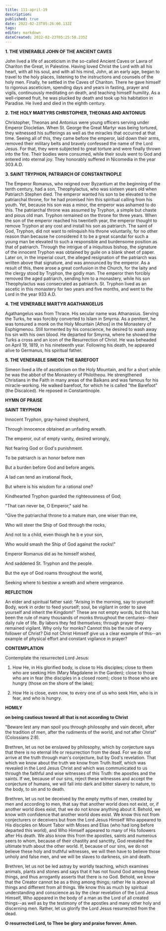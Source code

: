 ```yaml
---
title: 111-april-19
description: 
published: true
date: 2022-02-23T05:26:00.132Z
tags: 
editor: markdown
dateCreated: 2022-02-23T05:25:58.235Z
---
```



**1. THE VENERABLE JOHN OF THE ANCIENT CAVES**

John lived a life of asceticism in the so-called Ancient Caves or Lavra of Chariton the Great, in Palestine. Having loved Christ the Lord with all his heart, with all his soul, and with all his mind, John, at an early age, began to travel to the holy places, listening to the instructions and counsels of the holy men. Finally, he settled in the Caves of Chariton. There he gave himself to rigorous asceticism, spending days and years in fasting, prayer and vigils, continuously meditating on death, and teaching himself humility. As a well-ripened fruit, he was plucked by death and took up his habitation in Paradise. He lived and died in the eighth century.

**2. THE HOLY MARTYRS CHRISTOPHER, THEONAS AND ANTONIUS**

Christopher, Theonas and Antonius were young officers serving under Emperor Diocletian. When St. George the Great Martyr was being tortured, they witnessed his sufferings as well as the miracles that occurred at that time. Seeing all of this, they came before the emperor, laid down their arms, removed their military belts and bravely confessed the name of the Lord Jesus. For that, they were subjected to great torture and were finally thrown into the fire. Their bodies were consumed, while their souls went to God and entered into eternal joy. They honorably suffered in Nicomedia in the year 303 A.D.

**3. SAINT TRYPHON, PATRIARCH OF CONSTANTINOPLE**

The Emperor Romanus, who reigned over Byzantium at the beginning of the tenth century, had a son, Theophylactus, who was sixteen years old when Patriarch Stephen died. The emperor wanted his son to be elevated to the patriarchal throne, for he had promised him this spiritual calling from his youth. Yet, because his son was a minor, the emperor was ashamed to do this. The patriarchal throne was assumed by Tryphon, a simple but chaste and pious old man. Tryphon remained on the throne for three years. When the son of the emperor reached his twentieth year, the emperor thought to remove Tryphon at any cost and install his son as patriarch. The saint of God, Tryphon, did not want to relinquish his throne voluntarily, for no other reason than because he considered it to be a great scandal for such a young man be elevated to such a responsible and burdensome position as that of patriarch. Through the intrigue of a iniquitous bishop, the signature of the innocent Tryphon was obtained by guile on a blank sheet of paper. Later on, in the imperial court, the alleged resignation of the patriarch was written above that signature, and was announced by the emperor. As a result of this, there arose a great confusion in the Church, for the laity and the clergy stood by Tryphon, the godly man. The emperor then forcibly removed the aged patriarch, sending him to a monastery, while his son Theophylactus was consecrated as patriarch. St. Tryphon lived as an ascetic in this monastery for two years and five months, and went to the Lord in the year 933 A.D.

**4. THE VENERABLE MARTYR AGATHANGELUS**

Agathangelus was from Thrace. His secular name was Athanasius. Serving the Turks, he was forcibly converted to Islam in Smyrna. As a penitent, he was tonsured a monk on the Holy Mountain [Athos] in the Monastery of Esphigmenou. Still tormented by his conscience, he desired to wash away his sin with his own blood. He departed for Smyrna, where he showed the Turks a cross and an icon of the Resurrection of Christ. He was beheaded on April 19, 1819, in his nineteenth year. Following his death, he appeared alive to Germanus, his spiritual father.

**5. THE VENERABLE SIMEON THE BAREFOOT**

Simeon lived a life of asceticism on the Holy Mountain, and for a short while he was the abbot of the Monastery of Philotheou. He strengthened Christians in the Faith in many areas of the Balkans and was famous for his miracle-working. He walked barefoot, for which he is called "the Barefoot" (the Discalced). He reposed in Constantinople.



**HYMN OF PRAISE**

**SAINT TRYPHON**

Innocent Tryphon, gray-haired shepherd,

Through innocence obtained an unfading wreath.

The emperor, out of empty vanity, desired wrongly,

Not fearing God or God's punishment.

To be patriarch is an honor before men

But a burden before God and before angels.

A lad can tend an irrational flock,

But where is his wisdom for a rational one?

Kindhearted Tryphon guarded the righteousness of God;

"That can never be, O Emperor," said he.

"Give the patriarchal throne to a mature man, one wiser than me,

Who will steer the Ship of God through the rocks,

And not to a child, even though he b e your son,

Who would smash the Ship of God against the rocks!"

Emperor Romanus did as he himself wished,

And saddened St. Tryphon and the people.

But the eye of God roams throughout the world,

Seeking where to bestow a wreath and where vengeance.


**REFLECTION**

An elder and spiritual father said: "Arising in the morning, say to yourself: Body, work in order to feed yourself; soul, be vigilant in order to save yourself and inherit the Kingdom!" These are not empty words, but this has been the rule of many thousands of monks throughout the centuries--their daily rule of life. By labors they fed themselves; through prayer they remained vigilant. Why only for monks? Cannot this be the rule of every follower of Christ? Did not Christ Himself give us a clear example of this--an example of physical effort and constant vigilance in prayer?

**CONTEMPLATION**

Contemplate the resurrected Lord Jesus:

1.  How He, in His glorified body, is close to His disciples; close to them who are seeking Him (Mary Magdalene in the Garden); close to those who are in fear (the disciples in a closed room); close to those who are hungry (those on the shore of the lake);

1.  How He is close, even now, to every one of us who seek Him, who is in fear, and who is hungry.



**HOMILY**

**on being cautious toward all that is not according to Christ**

"Beware lest any man spoil you through philosophy and vain deceit, after the tradition of men, after the rudiments of the world, and not after Christ" (Colossians 2:8).

Brethren, let us not be enslaved by philosophy, which by conjecture says that there is no eternal life or resurrection from the dead. For we do not arrive at the truth through man's conjecture, but by God's revelation. That which we know about the truth we know from Truth Itself, which was revealed in the Lord Jesus Christ and which was communicated to us through the faithful and wise witnesses of this Truth: the apostles and the saints. If we, because of our sins, reject these witnesses and accept the conjecture of humans, we will fall into dark and bitter slavery to nature, to the body, to sin and to death.

Brethren, let us not be deceived by the empty myths of men, created by men and according to men, that say that another world does not exist, or, if another world does exist, that we do not know anything about it. Behold, we know with confidence that another world does exist. We know this not from conjecturers or deceivers but from the Lord Jesus Himself Who appeared to His disciples on Mount Tabor with Moses and Elias (who had long before departed this world), and Who Himself appeared to many of His followers after His death. We also know this from the apostles, saints and numerous seers to whom, because of their chastity and sanctity, God revealed the ultimate truth about the other world. If, because of our sins, we do not believe these holy and truthful witnesses, we will then have to believe those unholy and false men, and we will be slaves to darkness, sin and death.

Brethren, let us not be led astray by worldly teaching, which examines animals, plants and stones and says that it has not found God among these things, and thus arrogantly asserts that there is no God. Behold, we know that the Creator cannot be as a thing among things; rather He is above all things and different from all things. We know this as much by spiritual understanding and conscience as by the clear revelation of the Lord Jesus Himself, Who appeared in the body of a man as the Lord of all created things--as well as by the testimony of the apostles and many other holy and discerning men. Rather, let us glorify the Lord Jesus resurrected from the dead.

**O resurrected Lord, to Thee be glory and praise forever. Amen.**

 
